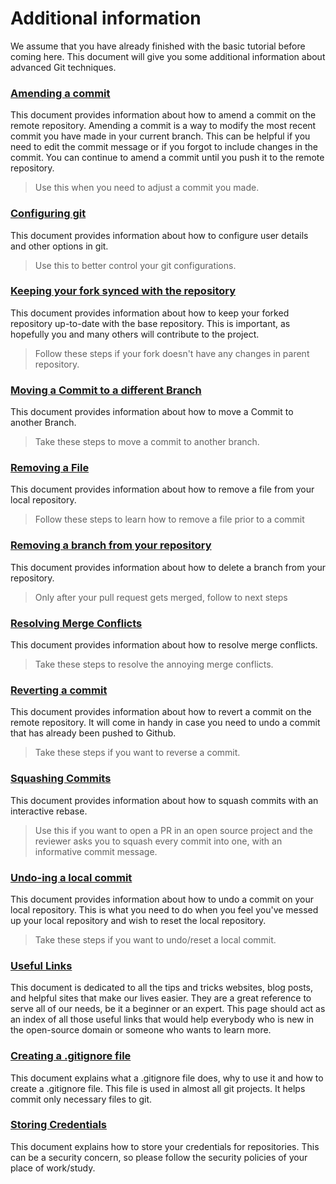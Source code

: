 # Additional information

We assume that you have already finished with the basic tutorial before coming here. This document will give you some additional information about advanced Git techniques.

### [Amending a commit](amending-a-commit.md)

This document provides information about how to amend a commit on the remote repository. Amending a commit is a way to modify the most recent commit you have made in your current branch. This can be helpful if you need to edit the commit message or if you forgot to include changes in the commit. You can continue to amend a commit until you push it to the remote repository.

> Use this when you need to adjust a commit you made.

### [Configuring git](configuring-git.md)

This document provides information about how to configure user details and other options in git.

> Use this to better control your git configurations.

### [Keeping your fork synced with the repository](keeping-your-fork-synced-with-this-repository.md)

This document provides information about how to keep your forked repository up-to-date with the base repository. This is important, as hopefully you and many others will contribute to the project.

> Follow these steps if your fork doesn't have any changes in parent repository.

### [Moving a Commit to a different Branch](moving-a-commit-to-a-different-branch.md)

This document provides information about how to move a Commit to another Branch.

> Take these steps to move a commit to another branch.

### [Removing a File](removing-a-file.md)

This document provides information about how to remove a file from your local repository.

> Follow these steps to learn how to remove a file prior to a commit

### [Removing a branch from your repository](removing-branch-from-your-repository.md)

This document provides information about how to delete a branch from your repository.

> Only after your pull request gets merged, follow to next steps

### [Resolving Merge Conflicts](resolving-merge-conflicts.md)

This document provides information about how to resolve merge conflicts.

> Take these steps to resolve the annoying merge conflicts.

### [Reverting a commit](reverting-a-commit.md)

This document provides information about how to revert a commit on the remote repository. It will come in handy in case you need to undo a commit that has already been pushed to Github.

> Take these steps if you want to reverse a commit.

### [Squashing Commits](squashing-commits.md)

This document provides information about how to squash commits with an interactive rebase.

> Use this if you want to open a PR in an open source project and the reviewer asks you to squash every commit into one, with an informative commit message.

### [Undo-ing a local commit](undoing-a-commit.md)

This document provides information about how to undo a commit on your local repository. This is what you need to do when you feel you've messed up your local repository and wish to reset the local repository.

> Take these steps if you want to undo/reset a local commit.

### [Useful Links](Useful-links-for-further-learning.md)

This document is dedicated to all the tips and tricks websites, blog posts, and helpful sites that make our lives easier. They are a great reference to serve all of our needs, be it a beginner or an expert. This page should act as an index of all those useful links that would help everybody who is new in the open-source domain or someone who wants to learn more.

### [Creating a .gitignore file](creating-a-gitignore-file.md)

This document explains what a .gitignore file does, why to use it and how to create a .gitignore file. This file is used in almost all git projects. It helps commit only necessary files to git.

### [Storing Credentials](storing-credentials.md)

This document explains how to store your credentials for repositories. This can be a security concern, so please follow the security policies of your place of work/study.
